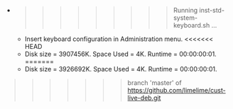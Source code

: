 * >>>>>>>>> Running inst-std-system-keyboard.sh ...
  * Insert keyboard configuration in Administration menu.
<<<<<<< HEAD
  * Disk size = 3907456K. Space Used = 4K. Runtime = 00:00:00:01.
=======
  * Disk size = 3926692K. Space Used = 4K. Runtime = 00:00:00:01.
>>>>>>> branch 'master' of https://github.com/limelime/cust-live-deb.git
